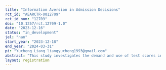 ```yaml
---
title: "Information Aversion in Admission Decisions"
rct_id: "AEARCTR-0012709"
rct_id_num: "12709"
doi: "10.1257/rct.12709-1.0"
date: "2023-12-16"
status: "in_development"
jel: "nan"
start_year: "2023-12-18"
end_year: "2024-03-31"
pi: "Yucheng Liang liangyucheng1993@gmail.com"
abstract: "This study investigates the demand and use of test scores in admission decisions."
layout: registration
---
```


